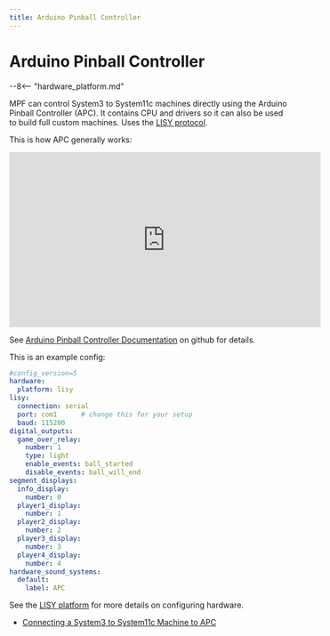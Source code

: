 ```yaml
---
title: Arduino Pinball Controller
---
```


# Arduino Pinball Controller

--8<-- "hardware_platform.md"

MPF can control System3 to System11c machines directly using the Arduino
Pinball Controller (APC). It contains CPU and drivers so it can also be
used to build full custom machines. Uses the
[LISY protocol](../lisy/protocol.md).

This is how APC generally works:

<div class="video-wrapper">
<iframe width="560" height="315" src="https://www.youtube.com/embed/w4Po8OE5Zkw" title="YouTube video player" frameborder="0" allow="accelerometer; autoplay; clipboard-write; encrypted-media; gyroscope; picture-in-picture" allowfullscreen></iframe>
</div>

See [Arduino Pinball Controller
Documentation](https://github.com/AmokSolderer/APC) on github for
details.

This is an example config:

``` yaml
#config_version=5
hardware:
  platform: lisy
lisy:
  connection: serial
  port: com1      # change this for your setup
  baud: 115200
digital_outputs:
  game_over_relay:
    number: 1
    type: light
    enable_events: ball_started
    disable_events: ball_will_end
segment_displays:
  info_display:
    number: 0
  player1_display:
    number: 1
  player2_display:
    number: 2
  player3_display:
    number: 3
  player4_display:
    number: 4
hardware_sound_systems:
  default:
    label: APC
```

See the [LISY platform](../lisy/index.md) for more details on configuring hardware.

* [Connecting a System3 to System11c Machine to APC](connection.md)
